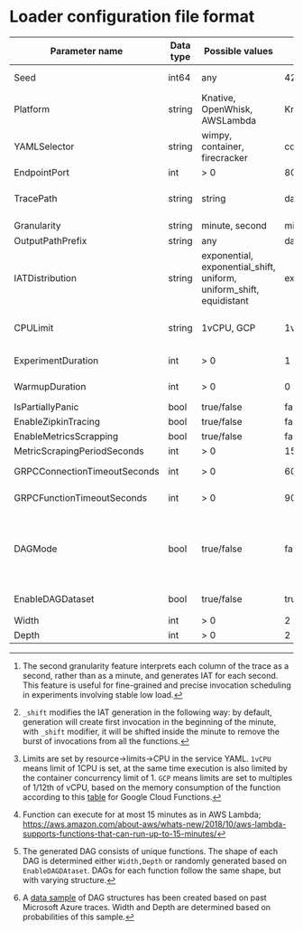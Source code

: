 # Loader configuration file format

| Parameter name               | Data type | Possible values                                                     | Default value       | Description                                                                          |
|------------------------------|-----------|---------------------------------------------------------------------|---------------------|--------------------------------------------------------------------------------------|
| Seed                         | int64     | any                                                                 | 42                  | Seed for specification generator (for reproducibility)                               |
| Platform                     | string    | Knative, OpenWhisk, AWSLambda                                       | Knative             | The serverless platform the functions will be executed on                            |
| YAMLSelector                 | string    | wimpy, container, firecracker                                       | container           | Service YAML depending on sandbox type                                               |
| EndpointPort                 | int       | > 0                                                                 | 80                  | Port to be appended to the service URL                                               |
| TracePath                    | string    | string                                                              | data/traces         | Folder with Azure trace dimensions (invocations.csv, durations.csv, memory.csv)      |
| Granularity                  | string    | minute, second                                                      | minute              | Granularity for trace interpretation[^1]                                             |
| OutputPathPrefix             | string    | any                                                                 | data/out/experiment | Results file(s) output path prefix                                                   |
| IATDistribution              | string    | exponential, exponential_shift, uniform, uniform_shift, equidistant | exponential         | IAT distribution[^2]                                                                 |
| CPULimit                     | string    | 1vCPU, GCP                                                          | 1vCPU               | Imposed CPU limits on worker containers (only applicable for 'Knative' platform)[^3] |
| ExperimentDuration           | int       | > 0                                                                 | 1                   | Experiment duration in minutes of trace to execute excluding warmup                  |
| WarmupDuration               | int       | > 0                                                                 | 0                   | Warmup duration in minutes(disabled if zero)                                         |
| IsPartiallyPanic             | bool      | true/false                                                          | false               | Pseudo-panic-mode only in Knative                                                    |
| EnableZipkinTracing          | bool      | true/false                                                          | false               | Show loader span in Zipkin traces                                                    |
| EnableMetricsScrapping       | bool      | true/false                                                          | false               | Scrap cluster-wide metrics                                                           |
| MetricScrapingPeriodSeconds  | int       | > 0                                                                 | 15                  | Period of Prometheus metrics scrapping                                               |
| GRPCConnectionTimeoutSeconds | int       | > 0                                                                 | 60                  | Timeout for establishing a gRPC connection                                           |
| GRPCFunctionTimeoutSeconds   | int       | > 0                                                                 | 90                  | Maximum time given to function to execute[^4]                                        |
| DAGMode                      | bool      | true/false                                                          | false               | Generates a dedicated DAG workflow[^5] with each function as the entry point. Frequency and IAT of the DAG follows the entry function, while Duration and Memory of each function will follow their respective values in TracePath.                                                                                                              |                                                                                                    |
| EnableDAGDataset             | bool      | true/false                                                          | true                |  Generate width and depth from data/traces/example/dag_structure.csv[^6]                                                                                                      |
| Width                        | int       | > 0                                                                 | 2                   | Default width of DAG                                                                 |
| Depth                        | int       | > 0                                                                 | 2                   | Default depth of DAG                                                                 |

[^1]: The second granularity feature interprets each column of the trace as a second, rather than as a minute, and
generates IAT for each second. This feature is useful for fine-grained and precise invocation scheduling in experiments
involving stable low load.

[^2]: `_shift` modifies the IAT generation in the following way: by default, generation will create first invocation in the beginning of the minute, with `_shift` modifier, it will be shifted inside the minute to remove the burst of invocations from all the functions.

[^3]: Limits are set by resource->limits->CPU in the service YAML. `1vCPU` means limit of 1CPU is set, at the same time execution is also limited by the container concurrency limit of 1. `GCP` means limits are set to multiples of 1/12th of vCPU, based on the memory consumption of the function according to this [table](https://cloud.google.com/functions/pricing#compute_time) for Google Cloud Functions.

[^4]: Function can execute for at most 15 minutes as in AWS
Lambda; https://aws.amazon.com/about-aws/whats-new/2018/10/aws-lambda-supports-functions-that-can-run-up-to-15-minutes/

[^5]: The generated DAG consists of unique functions. The shape of each DAG is determined either ```Width,Depth``` or randomly generated based on ```EnableDAGDAtaset```. DAGs for each function follow the same shape, but with varying structure.

[^6]: A [data sample](https://github.com/icanforce/Orion-OSDI22/blob/main/Public_Dataset/dag_structure.xlsx) of DAG structures has been created based on past Microsoft Azure traces. Width and Depth are determined based on probabilities of this sample.
